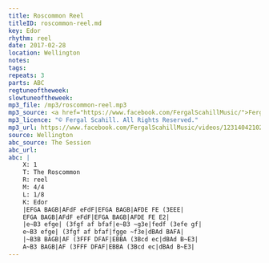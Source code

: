 ```yaml
---
title: Roscommon Reel
titleID: roscommon-reel.md
key: Edor
rhythm: reel
date: 2017-02-28
location: Wellington 
notes:
tags: 
repeats: 3 
parts: ABC 
regtuneoftheweek:
slowtuneoftheweek:
mp3_file: /mp3/roscommon-reel.mp3
mp3_source: <a href="https://www.facebook.com/FergalScahillMusic/">Fergal Scahill</a>
mp3_licence: "© Fergal Scahill. All Rights Reserved."
mp3_url: https://www.facebook.com/FergalScahillMusic/videos/1231404210289245/
source: Wellington
abc_source: The Session
abc_url: 
abc: |
    X: 1
    T: The Roscommon
    R: reel
    M: 4/4
    L: 1/8
    K: Edor
    |EFGA BAGB|AFdF eFdF|EFGA BAGB|AFDE FE (3EEE|
    EFGA BAGB|AFdF eFdF|EFGA BAGB|AFDE FE E2|
    |e~B3 efge| (3fgf af bfaf|e~B3 ~g3e|fedf (3efe gf|
    e~B3 efge| (3fgf af bfaf|fgge ~f3e|dBAd BAFA|
    |~B3B BAGB|AF (3FFF DFAF|EBBA (3Bcd ec|dBAd B~E3|
    A~B3 BAGB|AF (3FFF DFAF|EBBA (3Bcd ec|dBAd B~E3|
---
```

